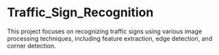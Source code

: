 # Traffic_Sign_Recognition
This project focuses on recognizing traffic signs using various image processing techniques, including feature extraction, edge detection, and corner detection.
